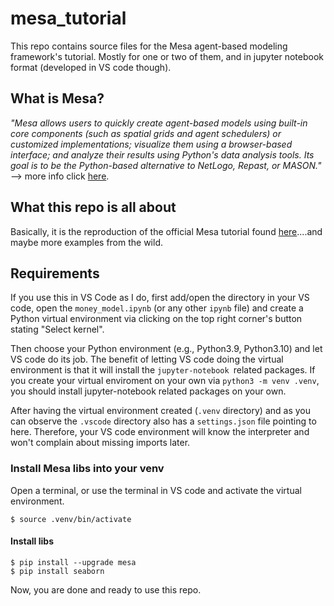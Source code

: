 # mesa_tutorial
This repo contains source files for the Mesa agent-based modeling framework's tutorial.
Mostly for one or two of them, and in jupyter notebook format (developed in VS code though).

## What is Mesa? 
*"Mesa allows users to quickly create agent-based models using built-in core components (such as spatial grids and agent schedulers) or customized implementations; visualize them using a browser-based interface; and analyze their results using Python's data analysis tools. Its goal is to be the Python-based alternative to NetLogo, Repast, or MASON."* --> more info click [here](https://github.com/projectmesa/mesa).

## What this repo is all about
Basically, it is the reproduction of the official Mesa tutorial found [here](https://mesa.readthedocs.io/en/stable/tutorials/intro_tutorial.html)....and maybe more examples from the wild.

## Requirements
If you use this in VS Code as I do, first add/open the directory in your VS code, open the `money_model.ipynb` (or any other `ipynb` file) and create a Python virtual environment via clicking on the top right corner's button stating "Select kernel". 

Then choose your Python environment (e.g., Python3.9, Python3.10) and let VS code do its job. The benefit of letting VS code doing the virtual environment is that it will install the `jupyter-notebook `related packages. If you create your virtual enviroment on your own via `python3 -m venv .venv`, you should install jupyter-notebook related packages on your own.

After having the virtual environment created (`.venv` directory) and as you can observe the `.vscode` directory also has a `settings.json` file pointing to here. Therefore, your VS code environment will know the interpreter and won't complain about missing imports later.

### Install Mesa libs into your venv
Open a terminal, or use the terminal in VS code and activate the virtual environment.
```
$ source .venv/bin/activate
```
#### Install libs
```
$ pip install --upgrade mesa
$ pip install seaborn
```

Now, you are done and ready to use this repo.




